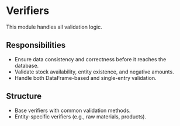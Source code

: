 # Verifiers

This module handles all validation logic.

## Responsibilities
- Ensure data consistency and correctness before it reaches the database.
- Validate stock availability, entity existence, and negative amounts.
- Handle both DataFrame-based and single-entry validation.

## Structure
- Base verifiers with common validation methods.
- Entity-specific verifiers (e.g., raw materials, products).
